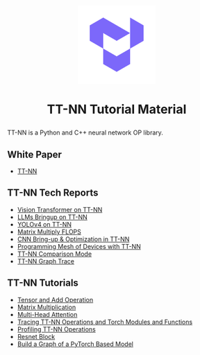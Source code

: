 <div align="center">

<img src="https://github.com/tenstorrent/tt-metal/blob/main/docs/source/common/images/favicon.png" width="180" height="180" />

<h1>

TT-NN Tutorial Material

</h1>
</div>

TT-NN is a Python and C++ neural network OP library.

## White Paper
- [TT-NN](https://github.com/tenstorrent/tt-metal/blob/main/tech_reports/ttnn/ttnn.md)

## TT-NN Tech Reports
- [Vision Transformer on TT-NN](https://github.com/tenstorrent/tt-metal/blob/main/tech_reports/ViT-TTNN/vit.md)
- [LLMs Bringup on TT-NN](https://github.com/tenstorrent/tt-metal/blob/main/tech_reports/LLMs/llms.md)
- [YOLOv4 on TT-NN](https://github.com/tenstorrent/tt-metal/blob/main/tech_reports/YoloV4-TTNN/yolov4.md)
- [Matrix Multiply FLOPS](https://github.com/tenstorrent/tt-metal/blob/main/tech_reports/GEMM_FLOPS/GEMM_FLOPS.md)
- [CNN Bring-up & Optimization in TT-NN](https://github.com/tenstorrent/tt-metal/blob/main/tech_reports/CNNs/cnn_optimizations.md)
- [Programming Mesh of Devices with TT-NN](https://github.com/tenstorrent/tt-metal/blob/main/tech_reports/Programming_Mesh_of_Devices/Programming_Mesh_of_Devices_with_TT-NN.md)
- [TT-NN Comparison Mode](https://github.com/tenstorrent/tt-metal/blob/main/tech_reports/ttnn/comparison-mode.md)
- [TT-NN Graph Trace](https://github.com/tenstorrent/tt-metal/blob/main/tech_reports/ttnn/graph-tracing.md)

## TT-NN Tutorials
- [Tensor and Add Operation](https://github.com/tenstorrent/tt-metal/blob/main/ttnn/tutorials/001.ipynb)
- [Matrix Multiplication](https://github.com/tenstorrent/tt-metal/blob/main/ttnn/tutorials/002.ipynb)
- [Multi-Head Attention](https://github.com/tenstorrent/tt-metal/blob/main/ttnn/tutorials/003.ipynb)
- [Tracing TT-NN Operations and Torch Modules and Functions](https://github.com/tenstorrent/tt-metal/blob/main/ttnn/tutorials/004.ipynb)
- [Profiling TT-NN Operations](https://github.com/tenstorrent/tt-metal/blob/main/ttnn/tutorials/005.ipynb)
- [Resnet Block](https://github.com/tenstorrent/tt-metal/blob/main/ttnn/tutorials/006.ipynb)
- [Build a Graph of a PyTorch Based Model](https://github.com/tenstorrent/tt-metal/blob/main/ttnn/tutorials/007.ipynb)
